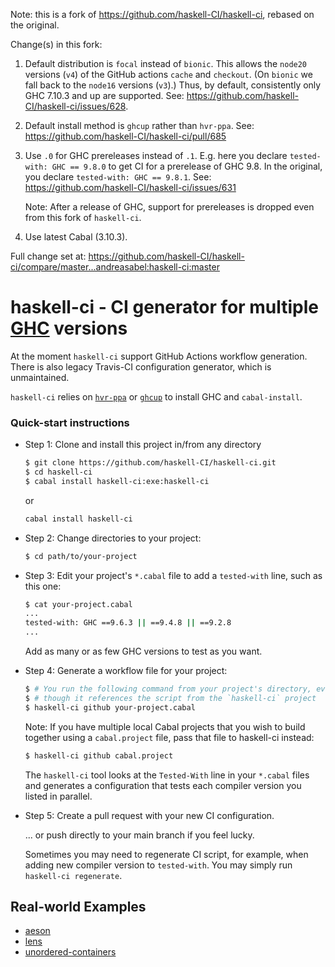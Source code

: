 Note: this is a fork of https://github.com/haskell-CI/haskell-ci, rebased on the original.

Change(s) in this fork:

1. Default distribution is `focal` instead of `bionic`.
   This allows the `node20` versions (`v4`) of the GitHub actions `cache` and `checkout`.
   (On `bionic` we fall back to the `node16` versions (`v3`).)
   Thus, by default, consistently only GHC 7.10.3 and up are supported.
   See: https://github.com/haskell-CI/haskell-ci/issues/628.

2. Default install method is `ghcup` rather than `hvr-ppa`.
   See: https://github.com/haskell-CI/haskell-ci/pull/685

3. Use `.0` for GHC prereleases instead of `.1`.
   E.g. here you declare `tested-with: GHC == 9.8.0` to get CI for a prerelease of GHC 9.8.
   In the original, you declare `tested-with: GHC == 9.8.1`.
   See: https://github.com/haskell-CI/haskell-ci/issues/631

   Note: After a release of GHC, support for prereleases is dropped even from this fork of `haskell-ci`.

4. Use latest Cabal (3.10.3).

Full change set at: https://github.com/haskell-CI/haskell-ci/compare/master...andreasabel:haskell-ci:master


haskell-ci - CI generator for multiple [GHC](http://haskell.org/ghc) versions
=============================================================================

At the moment `haskell-ci` support GitHub Actions workflow generation.
There is also legacy Travis-CI configuration generator, which is unmaintained.

`haskell-ci` relies on [`hvr-ppa`](https://launchpad.net/~hvr/+archive/ubuntu/ghc)
or [`ghcup`](https://www.haskell.org/ghcup/) to install GHC
and `cabal-install`.

### Quick-start instructions

* Step 1: Clone and install this project in/from any directory

    ```bash
    $ git clone https://github.com/haskell-CI/haskell-ci.git
    $ cd haskell-ci
    $ cabal install haskell-ci:exe:haskell-ci
    ```

  or

    ```bash
    cabal install haskell-ci
    ```

* Step 2: Change directories to your project:

    ```bash
    $ cd path/to/your-project
    ```

* Step 3: Edit your project's `*.cabal` file to add a `tested-with` line, such as this one:

    ```bash
    $ cat your-project.cabal
    ...
    tested-with: GHC ==9.6.3 || ==9.4.8 || ==9.2.8
    ...
    ```

    Add as many or as few GHC versions to test as you want.

* Step 4: Generate a workflow file for your project:

    ```bash
    $ # You run the following command from your project's directory, even
    $ # though it references the script from the `haskell-ci` project
    $ haskell-ci github your-project.cabal
    ```

    Note: If you have multiple local Cabal projects that you wish to build together
    using a `cabal.project` file, pass that file to haskell-ci instead:
    ```bash
    $ haskell-ci github cabal.project
    ```

    The `haskell-ci` tool looks at the `Tested-With` line in your
    `*.cabal` files and generates a configuration that tests each compiler
    version you listed in parallel.

* Step 5: Create a pull request with your new CI configuration.

    ... or push directly to your main branch if you feel lucky.

    Sometimes you may need to regenerate CI script, for example, when
    adding new compiler version to `tested-with`.
    You may simply run `haskell-ci regenerate`.

Real-world Examples
-------------------

 - [aeson](https://github.com/haskell/aeson)
 - [lens](https://github.com/ekmett/lens)
 - [unordered-containers](https://github.com/haskell-unordered-containers/unordered-containers)
